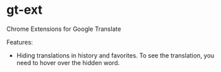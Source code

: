 # gt-ext
Chrome Extensions for Google Translate

Features:

- Hiding translations in history and favorites. To see the translation, you need to hover over the hidden word.
